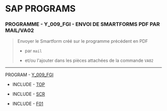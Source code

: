# SAP PROGRAMS

### **PROGRAMME - Y_009_FGI - ENVOI DE SMARTFORMS PDF PAR MAIL/VA02**

> Envoyer le Smartform créé sur le programme précédent en PDF
>
> - par `mail`
>
> - et/ou l'ajouter dans les pièces attachées de la commande `VA02`

---

PROGRAM - [Y_009_FGI](./Y_009_FGI.abap)

- INCLUDE - [TOP](./Y_009_FGI_TOP.abap)

- INCLUDE - [SCR](./Y_009_FGI_SCR.abap)

- INCLUDE - [F01](./Y_009_FGI_F01.abap)
